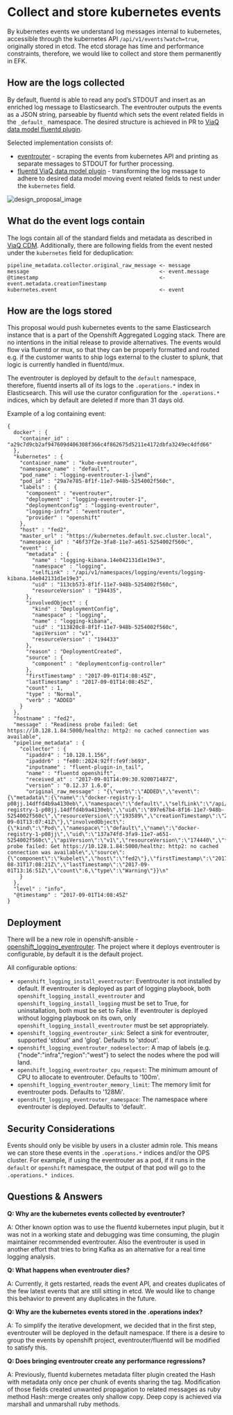 Collect and store kubernetes events
===
By kubernetes events we understand log messages internal to kubernetes, accessible through the kubernetes API `/api/v1/events?watch=true`, originally stored in etcd. The etcd storage has time and performance constraints, therefore, we would like to collect and store them permanently in EFK.

How are the logs collected
---
By default, fluentd is able to read any pod’s STDOUT and insert as an enriched log message to Elasticsearch. The eventrouter outputs the events as a JSON string, parseable by fluentd which sets the event related fields in the `_default_` namespace. The desired structure is achieved in PR to [ViaQ data model fluentd plugin](https://github.com/ViaQ/fluent-plugin-viaq_data_model/pull/9).

Selected implementation consists of:
- [eventrouter](https://github.com/openshift/openshift-ansible/pull/4973) - scraping the events from kubernetes API and printing as separate messages to STDOUT for further processing.
- [fluentd ViaQ data model plugin](https://github.com/ViaQ/fluent-plugin-viaq_data_model/pull/9) - transforming the log message to adhere to desired data model moving event related fields to nest under the `kubernetes` field.

![design_proposal_image](https://cdn.rawgit.com/wozniakjan/origin-aggregated-logging/37bb71012f7a0008b929bb88352f78ad023dbe15/docs/proposals/kube_event_collection.svg)

What do the event logs contain
---
The logs contain all of the standard fields and metadata as described in [ViaQ CDM](https://github.com/ViaQ/elasticsearch-templates/tree/master/namespaces). Additionally, there are following fields from the event nested under the `kubernetes` field for deduplication:
```
pipeline_metadata.collector.original_raw_message <- message
message                                          <- event.message
@timestamp                                       <- event.metadata.creationTimestamp
kubernetes.event                                 <- event
```

How are the logs stored
---
This proposal would push kubernetes events to the same Elasticsearch instance that is a part of the Openshift Aggregated Logging stack. There are no intentions in the initial release to provide alternatives. The events would flow via fluentd or mux, so that they can be properly formatted and routed e.g. if the customer wants to ship logs external to the cluster to splunk, that logic is currently handled in fluentd/mux.

The eventrouter is deployed by default to the `default` namespace, therefore, fluentd inserts all of its logs to the `.operations.*` index in Elasticsearch. This will use the curator configuration for the `.operations.*` indices, which by default are deleted if more than 31 days old.

Example of a log containing event:
```
{
  docker" : {
    "container_id" : "a29c7d9cb2af947609d406308f366c4f862675d5211e4172dbfa3249ec4dfd66"
  },
  "kubernetes" : {
    "container_name" : "kube-eventrouter",
    "namespace_name" : "default",
    "pod_name" : "logging-eventrouter-1-jlwnd",
    "pod_id" : "29a7e785-8f1f-11e7-948b-5254002f560c",
    "labels" : {
      "component" : "eventrouter",
      "deployment" : "logging-eventrouter-1",
      "deploymentconfig" : "logging-eventrouter",
      "logging-infra" : "eventrouter",
      "provider" : "openshift"
    },
    "host" : "fed2",
    "master_url" : "https://kubernetes.default.svc.cluster.local",
    "namespace_id" : "46f37f2e-3fa8-11e7-a651-5254002f560c",
    "event" : {
      "metadata" : {
        "name" : "logging-kibana.14e042131d1e19e3",
        "namespace" : "logging",
        "selfLink" : "/api/v1/namespaces/logging/events/logging-kibana.14e042131d1e19e3",
        "uid" : "113cb573-8f1f-11e7-948b-5254002f560c",
        "resourceVersion" : "194435",
      },
      "involvedObject" : {
        "kind" : "DeploymentConfig",
        "namespace" : "logging",
        "name" : "logging-kibana",
        "uid" : "113820c8-8f1f-11e7-948b-5254002f560c",
        "apiVersion" : "v1",
        "resourceVersion" : "194433"
      },
      "reason" : "DeploymentCreated",
      "source" : {
        "component" : "deploymentconfig-controller"
      },
      "firstTimestamp" : "2017-09-01T14:08:45Z",
      "lastTimestamp" : "2017-09-01T14:08:45Z",
      "count" : 1,
      "type" : "Normal",
      "verb" : "ADDED"
    }
  },
  "hostname" : "fed2",
  "message" : "Readiness probe failed: Get https://10.128.1.84:5000/healthz: http2: no cached connection was available",
  "pipeline_metadata" : {
    "collector" : {
      "ipaddr4" : "10.128.1.156",
      "ipaddr6" : "fe80::2024:92ff:fe9f:b693",
      "inputname" : "fluent-plugin-in_tail",
      "name" : "fluentd openshift",
      "received_at" : "2017-09-01T14:09:30.920071487Z",
      "version" : "0.12.37 1.6.0",
      "original_raw_message" : "{\"verb\":\"ADDED\",\"event\":{\"metadata\":{\"name\":\"docker-registry-1-p08jj.14dffd4b9a4130eb\",\"namespace\":\"default\",\"selfLink\":\"/api/v1/namespaces/default/events/docker-registry-1-p08jj.14dffd4b9a4130eb\",\"uid\":\"897e67b4-8f16-11e7-948b-5254002f560c\",\"resourceVersion\":\"193589\",\"creationTimestamp\":\"2017-09-01T13:07:41Z\"},\"involvedObject\":{\"kind\":\"Pod\",\"namespace\":\"default\",\"name\":\"docker-registry-1-p08jj\",\"uid\":\"137a74fd-3fa9-11e7-a651-5254002f560c\",\"apiVersion\":\"v1\",\"resourceVersion\":\"174440\",\"fieldPath\":\"spec.containers{registry}\"},\"reason\":\"Unhealthy\",\"message\":\"Readiness probe failed: Get https://10.128.1.84:5000/healthz: http2: no cached connection was available\",\"source\":{\"component\":\"kubelet\",\"host\":\"fed2\"},\"firstTimestamp\":\"2017-08-31T17:08:21Z\",\"lastTimestamp\":\"2017-09-01T13:16:51Z\",\"count\":6,\"type\":\"Warning\"}}\n"
    }
  },
  "level" : "info",
  "@timestamp" : "2017-09-01T14:08:45Z"
}
```

Deployment
---
There will be a new role in openshift-ansible - [openshift_logging_eventrouter](https://github.com/openshift/openshift-ansible/pull/4973). The project where it deploys eventrouter is configurable, by default it is the default project.

All configurable options:
- `openshift_logging_install_eventrouter`: Eventrouter is not installed by default. If eventrouter is deployed as part of logging playbook, both `openshift_logging_install_eventrouter` and `openshift_logging_install_logging` must be set to True, for uninstallation, both must be set to False. If eventrouter is deployed without logging playbook on its own, only `openshift_logging_install_eventrouter` must be set appropriately.
- `openshift_logging_eventrouter_sink`: Select a sink for eventrouter, supported 'stdout' and 'glog'. Defaults to 'stdout'.
- `openshift_logging_eventrouter_nodeselector`: A map of labels (e.g. {"node":"infra","region":"west"} to select the nodes where the pod will land.
- `openshift_logging_eventrouter_cpu_request`: The minimum amount of CPU to allocate to eventrouter. Defaults to '100m'.
- `openshift_logging_eventrouter_memory_limit`: The memory limit for eventrouter pods. Defaults to '128Mi'.
- `openshift_logging_eventrouter_namespace`: The namespace where eventrouter is deployed. Defaults to 'default'.

Security Considerations
---
Events should only be visible by users in a cluster admin role.  This means we can store these events in the `.operations.*` indices and/or the OPS cluster. For example, if using the eventrouter as a pod, if it runs in the `default` or `openshift` namespace, the output of that pod will go to the `.operations.* indices`.

Questions & Answers
---
**Q: Why are the kubernetes events collected by eventrouter?**

A: Other known option was to use the fluentd kubernetes input plugin, but it was not in a working state and debugging was time consuming, the plugin maintainer recommended eventrouter. Also the eventrouter is used in another effort that tries to bring Kafka as an alternative for a real time logging analysis.

**Q: What happens when eventrouter dies?**

A: Currently, it gets restarted, reads the event API, and creates duplicates of the few latest events that are still sitting in etcd. We would like to change this behavior to prevent any duplicates in the future.

**Q: Why are the kubernetes events stored in the .operations index?**

A: To simplify the iterative development, we decided that in the first step, eventrouter will be deployed in the default namespace. If there is a desire to group the events by openshift project, eventrouter/fluentd will be modified to satisfy this.

**Q: Does bringing eventrouter create any performance regressions?**

A: Previously, fluentd kubernetes metadata filter plugin created the Hash with metadata only once per chunk of events sharing the tag. Modification of those fields created unwanted propagation to related messages as ruby method Hash::merge creates only shallow copy. Deep copy is achieved via marshall and unmarshall ruby methods.
